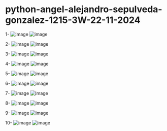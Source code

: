 # python-angel-alejandro-sepulveda-gonzalez-1215-3W-22-11-2024

1-
![image](https://github.com/user-attachments/assets/fbe04ff9-6f28-4f6e-9fe1-159b18057587)
![image](https://github.com/user-attachments/assets/0b799e2b-0f64-48e8-b0da-af0aa15300dc)

2-
![image](https://github.com/user-attachments/assets/08d1a22c-7e4e-4ee7-aa86-3bf3f3ed345b)
![image](https://github.com/user-attachments/assets/b8d094e2-f088-4368-b503-e8a2059cc793)

3-
![image](https://github.com/user-attachments/assets/e118ca03-0f55-4d0a-aee9-f1bffdbb1496)
![image](https://github.com/user-attachments/assets/cd2b13a3-f0c8-49ae-a682-98957245545b)

4-
![image](https://github.com/user-attachments/assets/fabd759e-5239-401b-9e1b-4e078fe3707e)
![image](https://github.com/user-attachments/assets/e1db789f-d58b-4826-b971-fed26f2252cc)

5-
![image](https://github.com/user-attachments/assets/565fe4a3-7a2c-4b17-8719-f69d1c8f019b)
![image](https://github.com/user-attachments/assets/20f7b342-5a3b-4a8b-a074-722c2c05fc2c)

6-
![image](https://github.com/user-attachments/assets/d9c1650b-56ed-444a-b7e4-f7d10814152d)
![image](https://github.com/user-attachments/assets/573f66c9-d777-4ad4-a490-08baa7afeb37)

7-
![image](https://github.com/user-attachments/assets/85ff0b04-7bb1-426c-9608-8bc0b9423876)
![image](https://github.com/user-attachments/assets/38324693-3ed4-4fa1-99c1-b4910ee2e615)

8-
![image](https://github.com/user-attachments/assets/089f28e5-820d-4ede-8a3f-dfdfad42f14b)
![image](https://github.com/user-attachments/assets/553df960-9cd8-4d89-8e35-34865b9b947f)

9-
![image](https://github.com/user-attachments/assets/4bd703a5-8b57-4bbe-84fe-04d22d70cf22)
![image](https://github.com/user-attachments/assets/a33a5c86-d0eb-4147-843d-ba3a9e4154d7)

10-
![image](https://github.com/user-attachments/assets/1460fcae-03e8-49ad-9fb7-696f855a39be)
![image](https://github.com/user-attachments/assets/72fea58e-3aba-443e-acc9-f7b77f7f5867)
